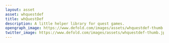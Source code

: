 ```yaml
---
layout: asset
asset: whquestdef
title: whQuestDef
description: A little helper library for quest games.
opengraph_image: https://www.defold.com/images/assets/whquestdef-thumb.jpg
twitter_image: https://www.defold.com/images/assets/whquestdef-thumb.jpg
---
```

